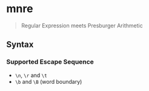 # mnre

> Regular Expression meets Presburger Arithmetic

## Syntax

### Supported Escape Sequence

- `\n`, `\r` and `\t`
- `\b` and `\B` (word boundary)
